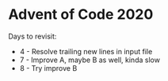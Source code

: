 # Advent of Code 2020

Days to revisit:
 - 4 - Resolve trailing new lines in input file
 - 7 - Improve A, maybe B as well, kinda slow
 - 8 - Try improve B